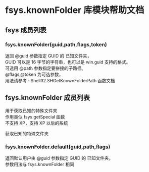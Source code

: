 # fsys.knownFolder 库模块帮助文档

<a id="fsys"></a>
## fsys 成员列表


<a id="fsys.knownFolder"></a>
### fsys.knownFolder(guid,path,flags,token) 
 返回 @guid 参数指定 GUID 的 已知文件夹，  
GUID 可以是 16 字节的字符串，也可以是 win.guid 支持的格式。  
可选用 @path 参数指定要拼接的子路径。  
@flags,@token 为可选参数，  
用法请参考 ::Shell32.SHGetKnownFolderPath 函数文档

<a id="fsys.knownFolder"></a>
## fsys.knownFolder 成员列表

用于获取已知的特殊文件夹  
作用类似 fsys.getSpecial 函数  
不支持 XP，支持 XP 以后的系统

获取已知的特殊文件夹

<a id="fsys.knownFolder.default"></a>
### fsys.knownFolder.default(guid,path,flags) 
 返回默认用户由 @guid 参数指定 GUID 的 已知文件夹，  
参数用法与 fsys.knownFolder 相同
